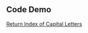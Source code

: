 ## Code Demo
<a href="https://need4swede.github.io/Codewars-JavaScript/find-capitals/index.html">Return Index of Capital Letters</a>
